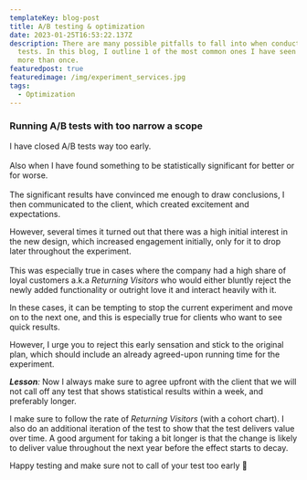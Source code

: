 ```yaml
---
templateKey: blog-post
title: A/B testing & optimization
date: 2023-01-25T16:53:22.137Z
description: There are many possible pitfalls to fall into when conducting A/B
  tests. In this blog, I outline 1 of the most common ones I have seen happen
  more than once.
featuredpost: true
featuredimage: /img/experiment_services.jpg
tags:
  - Optimization
---
```

### Running A/B tests with too narrow a scope

I have closed A/B tests way too early. \
\
Also when I have found something to be statistically significant for better or for worse. \
\
The significant results have convinced me enough to draw conclusions, I then communicated to the client, which created excitement and expectations.

H﻿owever, several times it turned out that there was a high initial interest in the new design, which increased engagement initially, only for it to drop later throughout the experiment. \
\
This was especially true in cases where the company had a high share of loyal customers a.k.a *Returning Visitors* who would either bluntly reject the newly added functionality or outright love it and interact heavily with it. 

In these cases, it can be tempting to stop the current experiment and move on to the next one, and this is especially true for clients who want to see quick results. 

However, I urge you to reject this early sensation and stick to the original plan, which should include an already agreed-upon running time for the experiment.

***L﻿esson**:*  Now I always make sure to agree upfront with the client that we will not call off any test that shows statistical results within a week, and preferably longer. 

I make sure to follow the rate of *Returning Visitors* (with a cohort chart). I also do an additional iteration of the test to show that the test delivers value over time. A good argument for taking a bit longer is that the change is likely to deliver value throughout the next year before the effect starts to decay.

Happy testing and make sure not to call of your test too early 🤘